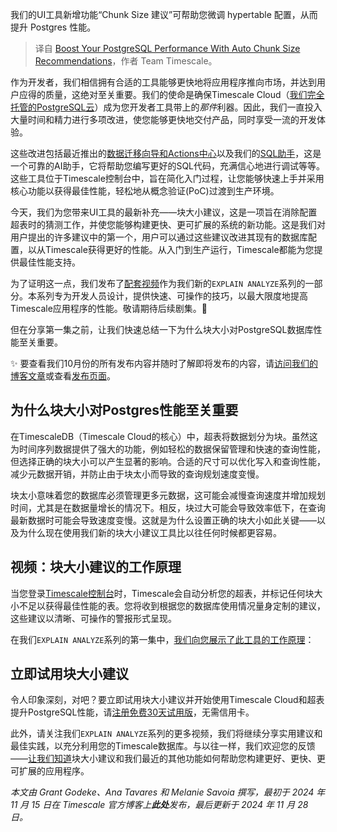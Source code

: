 
<!--
title: 通过自动块大小推荐提升PostgreSQL性能
cover: ./cover.png
-->

我们的UI工具新增功能“Chunk Size 建议”可帮助您微调 hypertable 配置，从而提升 Postgres 性能。

> 译自 [Boost Your PostgreSQL Performance With Auto Chunk Size Recommendations](https://medium.com/timescale/boost-your-postgresql-performance-with-auto-chunk-size-recommendations-f407406174e0)，作者 Team Timescale。

作为开发者，我们相信拥有合适的工具能够更快地将应用程序推向市场，并达到用户应得的质量，这绝对至关重要。我们的使命是确保Timescale Cloud（[我们完全托管的PostgreSQL云](https://www.timescale.com/cloud)）成为您开发者工具带上的*那件*利器。因此，我们一直投入大量时间和精力进行多项改进，使您能够更快地交付产品，同时享受一流的开发体验。

这些改进包括最近推出的[数据迁移向导和Actions中心](https://www.timescale.com/blog/moving-faster-from-poc-to-prod/)以及我们的[SQL助手](https://www.timescale.com/blog/postgres-gui-sql-assistant/)，这是一个可靠的AI助手，它将帮助您编写更好的SQL代码，充满信心地进行调试等等。这些工具位于Timescale控制台中，旨在简化入门过程，让您能够快速上手并采用核心功能以获得最佳性能，轻松地从概念验证(PoC)过渡到生产环境。

今天，我们为您带来UI工具的最新补充——块大小建议，这是一项旨在消除配置超表时的猜测工作，并使您能够构建更快、更可扩展的系统的新功能。这是我们对用户提出的许多建议中的第一个，用户可以通过这些建议改进其现有的数据库配置，以从Timescale获得更好的性能。从入门到生产运行，Timescale都能为您提供最佳性能支持。

为了证明这一点，我们发布了[配套视频](https://www.timescale.com/blog/p/02a56e9e-0d38-4645-9182-8425a4dc9161/#video-how-chunk-size-recommendations-work)作为我们新的`EXPLAIN ANALYZE`系列的一部分。本系列专为开发人员设计，提供快速、可操作的技巧，以最大限度地提高Timescale应用程序的性能。敬请期待后续剧集。👀

但在分享第一集之前，让我们快速总结一下为什么块大小对PostgreSQL数据库性能至关重要。

✨ 要查看我们10月份的所有发布内容并随时了解即将发布的内容，请[访问我们的博客文章](https://timescale.ghost.io/blog/how-were-bringing-postgres-into-the-ai-era/)或查看[发布页面](https://www.timescale.com/launch/2024)。

## 为什么块大小对Postgres性能至关重要

在TimescaleDB（Timescale Cloud的核心）中，超表将数据划分为块。虽然这为时间序列数据提供了强大的功能，例如轻松的数据保留管理和快速的查询性能，但选择正确的块大小可以产生显著的影响。合适的尺寸可以优化写入和查询性能，减少元数据开销，并防止由于块太小而导致的查询规划速度变慢。

块太小意味着您的数据库必须管理更多元数据，这可能会减慢查询速度并增加规划时间，尤其是在数据量增长的情况下。相反，块过大可能会导致效率低下，在查询最新数据时可能会导致速度变慢。这就是为什么设置正确的块大小如此关键——以及为什么现在使用我们新的块大小建议工具比以往任何时候都更容易。

## 视频：块大小建议的工作原理

当您登录[Timescale控制台](https://console.cloud.timescale.com/login)时，Timescale会自动分析您的超表，并标记任何块大小不足以获得最佳性能的表。您将收到根据您的数据库使用情况量身定制的建议，这些建议以清晰、可操作的警报形式呈现。

在我们`EXPLAIN ANALYZE`系列的第一集中，[我们向您展示了此工具的工作原理](https://youtu.be/xrV6NAQnvnE)：

## 立即试用块大小建议

令人印象深刻，对吧？要立即试用块大小建议并开始使用Timescale Cloud和超表提升PostgreSQL性能，请[注册免费30天试用版](https://console.cloud.timescale.com/signup/?utm_source=blog&utm_medium=email&utm_campaign=november-abl&utm_content=timescale-cloud-signup)，无需信用卡。

此外，请关注我们`EXPLAIN ANALYZE`系列的更多视频，我们将继续分享实用建议和最佳实践，以充分利用您的Timescale数据库。与以往一样，我们欢迎您的反馈——[让我们知道](https://slack.timescale.com/)块大小建议和我们最近的其他功能如何帮助您构建更好、更快、更可扩展的应用程序。

*本文由 Grant Godeke、Ana Tavares 和 Melanie Savoia 撰写，最初于 2024 年 11 月 15 日在 Timescale 官方博客上**此处**发布，最后更新于 2024 年 11 月 28 日。*